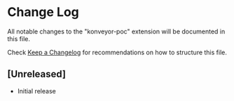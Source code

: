# Change Log

All notable changes to the "konveyor-poc" extension will be documented in this file.

Check [Keep a Changelog](http://keepachangelog.com/) for recommendations on how to structure this file.

## [Unreleased]

- Initial release